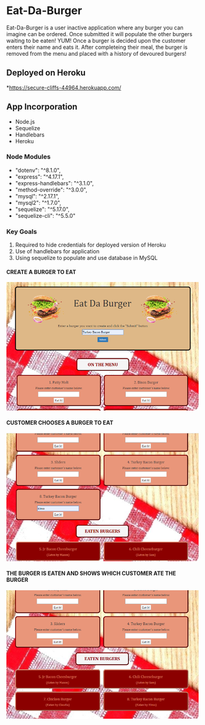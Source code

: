 # Eat-Da-Burger
Eat-Da-Burger is a user inactive application where any burger you can imagine can be ordered. Once submitted it will populate the other burgers waiting to be eaten! YUM! Once a burger is decided upon the customer enters their name and eats it. After completeing their meal, the burger is removed from the menu and placed with a history of devoured burgers!

## Deployed on Heroku
*https://secure-cliffs-44964.herokuapp.com/

## App Incorporation
- Node.js
- Sequelize
- Handlebars
- Heroku

### Node Modules 
   - "dotenv": "^8.1.0",
   - "express": "^4.17.1",
   - "express-handlebars": "^3.1.0",
   - "method-override": "^3.0.0",
   - "mysql": "^2.17.1",
   - "mysql2": "^1.7.0",
   - "sequelize": "^5.17.0",
   - "sequelize-cli": "^5.5.0"
   
### Key Goals
1. Required to hide credentials for deployed version of Heroku
2. Use of handlebars for application
3. Using sequelize to populate and use database in MySQL

#### CREATE A BURGER TO EAT
![CREATE A BURGER](/public/assets/img/burger1.png)
#### CUSTOMER CHOOSES A BURGER TO EAT
![CREATE A CLIENT](/public/assets/img/burger2.png)
#### THE BURGER IS EATEN AND SHOWS WHICH CUSTOMER ATE THE BURGER
![CLIENT ATE BURGER](/public/assets/img/burger3.png)